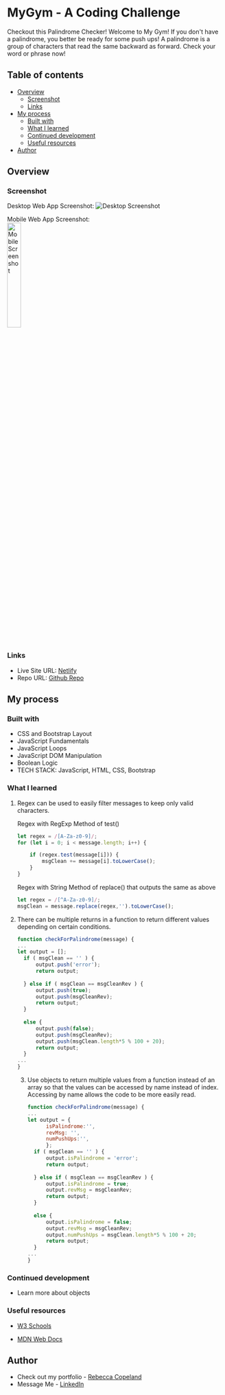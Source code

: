 # MyGym - A Coding Challenge
Checkout this Palindrome Checker!
Welcome to My Gym! If you don't have a palindrome, you better be ready for some push ups! A palindrome is a group of characters that read the same backward as forward. Check your word or phrase now!

## Table of contents

- [Overview](#overview)
  - [Screenshot](#screenshot)
  - [Links](#links)
- [My process](#my-process)
  - [Built with](#built-with)
  - [What I learned](#what-i-learned)
  - [Continued development](#continued-development)
  - [Useful resources](#useful-resources)
- [Author](#author)

## Overview

### Screenshot

Desktop Web App Screenshot:
![Desktop Screenshot](./img/....png)

Mobile Web App Screenshot:
<br/>
<img src="./img/....JPG" alt="Mobile Screenshot" width="25%" height="auto">

### Links

- Live Site URL: <a href="https://fanciful-bublanina-1545ce.netlify.app/" target="_blank">Netlify</a>
- Repo URL: <a href="https://github.com/rebcop/BlossomBuds" target="_blank">Github Repo</a>

## My process

### Built with

- CSS and Bootstrap Layout
- JavaScript Fundamentals
- JavaScript Loops
- JavaScript DOM Manipulation
- Boolean Logic
- TECH STACK: JavaScript, HTML, CSS, Bootstrap

### What I learned

1. Regex can be used to easily filter messages to keep only valid characters.

    Regex with RegExp Method of test()
    ```js
    let regex = /[A-Za-z0-9]/;
    for (let i = 0; i < message.length; i++) {

        if (regex.test(message[i])) {
            msgClean += message[i].toLowerCase();
        }
    }
    ```
  
   Regex with String Method of replace() that outputs the same as above
    ```js
    let regex = /[^A-Za-z0-9]/;
    msgClean = message.replace(regex,'').toLowerCase();
    ```

2. There can be multiple returns in a function to return different values depending on certain conditions.
    ```js
    function checkForPalindrome(message) {
    ...
    let output = [];
      if ( msgClean == '' ) {
          output.push('error');
          return output;
  
      } else if ( msgClean == msgCleanRev ) {
          output.push(true);
          output.push(msgCleanRev);
          return output;
      }
      
      else {
          output.push(false);
          output.push(msgCleanRev);
          output.push(msgClean.length*5 % 100 + 20);
          return output;
      }
    ...
    }
    ```

    3. Use objects to return multiple values from a function instead of an array so that the values can be accessed by name instead of index.
       Accessing by name allows the code to be more easily read.

        ```js
        function checkForPalindrome(message) {
        ...
        let output = {
              isPalindrome:'',
              revMsg: '',
              numPushUps:'',
              };
          if ( msgClean == '' ) {
              output.isPalindrome = 'error';
              return output;
      
          } else if ( msgClean == msgCleanRev ) {
              output.isPalindrome = true;
              output.revMsg = msgCleanRev;
              return output;
          }
          
          else {
              output.isPalindrome = false;
              output.revMsg = msgCleanRev;
              output.numPushUps = msgClean.length*5 % 100 + 20;
              return output;
          }
        ...
        }
        ```

### Continued development

- Learn more about objects

### Useful resources

- [W3 Schools](https://www.w3schools.com/js/js_regexp.asp)

- [MDN Web Docs]([https://developer.mozilla.org/en-US/docs/Web/JavaScript](https://developer.mozilla.org/en-US/docs/Web/JavaScript/Guide/Regular_expressions))

## Author

- Check out my portfolio - [Rebecca Copeland](https://rebcop.dev/)
- Message Me - [LinkedIn](https://www.linkedin.com/in/rebcop/)
